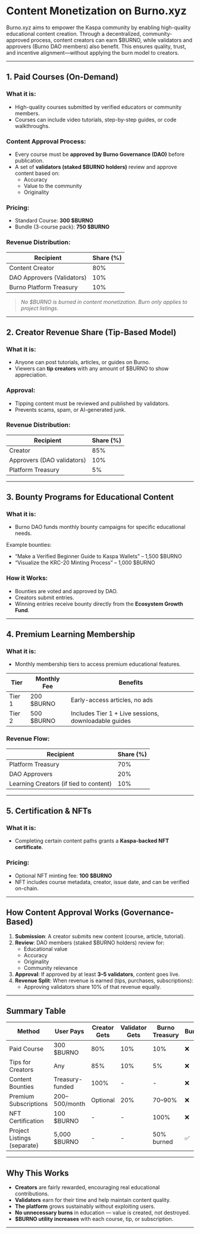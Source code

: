 # Content Monetization on Burno.xyz

Burno.xyz aims to empower the Kaspa community by enabling high-quality educational content creation. Through a decentralized, community-approved process, content creators can earn $BURNO, while validators and approvers (Burno DAO members) also benefit. This ensures quality, trust, and incentive alignment—without applying the burn model to creators.

---

## 1. Paid Courses (On-Demand)

### What it is:
- High-quality courses submitted by verified educators or community members.
- Courses can include video tutorials, step-by-step guides, or code walkthroughs.

### Content Approval Process:
- Every course must be **approved by Burno Governance (DAO)** before publication.
- A set of **validators (staked $BURNO holders)** review and approve content based on:
  - Accuracy
  - Value to the community
  - Originality

### Pricing:
- Standard Course: **300 $BURNO**
- Bundle (3-course pack): **750 $BURNO**

### Revenue Distribution:
| Recipient                  | Share (%) |
|---------------------------|-----------|
| Content Creator           | 80%       |
| DAO Approvers (Validators) | 10%       |
| Burno Platform Treasury   | 10%       |

> *No $BURNO is burned in content monetization. Burn only applies to project listings.*

---

## 2. Creator Revenue Share (Tip-Based Model)

### What it is:
- Anyone can post tutorials, articles, or guides on Burno.
- Viewers can **tip creators** with any amount of $BURNO to show appreciation.

### Approval:
- Tipping content must be reviewed and published by validators.
- Prevents scams, spam, or AI-generated junk.

### Revenue Distribution:
| Recipient                  | Share (%) |
|---------------------------|-----------|
| Creator                   | 85%       |
| Approvers (DAO validators) | 10%       |
| Platform Treasury         | 5%        |

---

## 3. Bounty Programs for Educational Content

### What it is:
- Burno DAO funds monthly bounty campaigns for specific educational needs.

Example bounties:
- “Make a Verified Beginner Guide to Kaspa Wallets” – 1,500 $BURNO
- “Visualize the KRC-20 Minting Process” – 1,000 $BURNO

### How it Works:
- Bounties are voted and approved by DAO.
- Creators submit entries.
- Winning entries receive bounty directly from the **Ecosystem Growth Fund**.

---

## 4. Premium Learning Membership

### What it is:
- Monthly membership tiers to access premium educational features.

| Tier | Monthly Fee | Benefits |
|------|-------------|----------|
| Tier 1 | 200 $BURNO | Early-access articles, no ads |
| Tier 2 | 500 $BURNO | Includes Tier 1 + Live sessions, downloadable guides |

### Revenue Flow:
| Recipient                  | Share (%) |
|---------------------------|-----------|
| Platform Treasury         | 70%       |
| DAO Approvers             | 20%       |
| Learning Creators (if tied to content) | 10% |

---

## 5. Certification & NFTs

### What it is:
- Completing certain content paths grants a **Kaspa-backed NFT certificate**.

### Pricing:
- Optional NFT minting fee: **100 $BURNO**
- NFT includes course metadata, creator, issue date, and can be verified on-chain.

---

## How Content Approval Works (Governance-Based)

1. **Submission**: A creator submits new content (course, article, tutorial).
2. **Review**: DAO members (staked $BURNO holders) review for:
   - Educational value
   - Accuracy
   - Originality
   - Community relevance
3. **Approval**: If approved by at least **3–5 validators**, content goes live.
4. **Revenue Split**: When revenue is earned (tips, purchases, subscriptions):
   - Approving validators share 10% of that revenue equally.

---

## Summary Table

| Method                     | User Pays       | Creator Gets | Validator Gets | Burno Treasury | Burn? |
|----------------------------|------------------|--------------|----------------|----------------|--------|
| Paid Course                | 300 $BURNO       | 80%          | 10%            | 10%            | ❌     |
| Tips for Creators          | Any              | 85%          | 10%            | 5%             | ❌     |
| Content Bounties           | Treasury-funded  | 100%         | -              | -              | ❌     |
| Premium Subscriptions      | 200–500/month    | Optional     | 20%            | 70–90%         | ❌     |
| NFT Certification          | 100 $BURNO       | -            | -              | 100%           | ❌     |
| Project Listings (separate) | 5,000 $BURNO    | -            | -              | 50% burned     | ✅     |

---

## Why This Works

- **Creators** are fairly rewarded, encouraging real educational contributions.
- **Validators** earn for their time and help maintain content quality.
- **The platform** grows sustainably without exploiting users.
- **No unnecessary burns** in education — value is created, not destroyed.
- **$BURNO utility increases** with each course, tip, or subscription.

---

